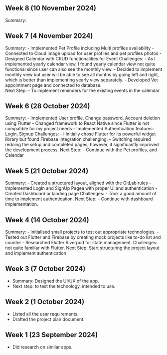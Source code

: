 ## Week 8 (10 November 2024)
Summary:
    
    
## Week 7 (4 November 2024)
Summary:
    - Implemented Pet Profile including Multi profiles availability
    - Connected to Cloud image upload for user profiles and pet profiles photos
    - Designed Calendar with CRUD functionalities for Event
Challenges:
    - As I implemented yearly calendar view, I found yearly calendar view not quite functional since user can also see the monthly view.
    - Decided to implement monthly view but user will be able to see all months by going left and right, which is better than implementing yearly view separately.
    - Developed Vet appointment page and connected to database.  
Next Step:
    - To implement reminders for the existing events in the calendar

## Week 6 (28 October 2024)

Summary:
    - Implemented User profile, Change password, Account deletion using Flutter
    - Changed framework to React Native since Flutter is not compatible for my project needs
    - Implemented Authentication features: Login, Signup
Challenges: 
    - I initially chose Flutter for its powerful widget library but found Firebase integration challenging. 
    - Switching required redoing the setup and completed pages; however, it significantly improved the development process.
Next Step: 
    - Continue with the Pet profiles, and Calendar
    
## Week 5 (21 October 2024)

Summary:
    - Created a structured layout, aligned with the GitLab rules
    - Implemented LogIn and SignUp Pagea with proper UI and authentication
    - Created Dashboard or landing page
Challenges: 
    - Took a good amount of time to implement authentication.
Next Step:
    - Continue with dashboard implementation.

## Week 4 (14 October 2024)

Summary:
    - Initialised small projects to test out appropriate technologies.
    - Tested out Flutter and Firebase by creating mock projects like to-do list and counter
    - Researched Flutter Riverpod for state management.
Challenges: not quite familiar with Flutter. 
Next Step: Start structuring the project layout and implement authentication

## Week 3 (7 October 2024)

- Summary: Designed the UI/UX of the app.
- Next step: to test the technology, intended to use.

## Week 2 (1 October 2024)

- Listed all the user requirements.
- Drafted the project plan document.

## Week 1 (23 September 2024)

- Did research on similar apps.
